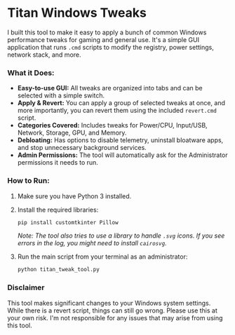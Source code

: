 # Titan Windows Tweaks

I built this tool to make it easy to apply a bunch of common Windows performance tweaks for gaming and general use. It's a simple GUI application that runs `.cmd` scripts to modify the registry, power settings, network stack, and more.

### What it Does:

*   **Easy-to-use GUI:** All tweaks are organized into tabs and can be selected with a simple switch.
*   **Apply & Revert:** You can apply a group of selected tweaks at once, and more importantly, you can revert them using the included `revert.cmd` script.
*   **Categories Covered:** Includes tweaks for Power/CPU, Input/USB, Network, Storage, GPU, and Memory.
*   **Debloating:** Has options to disable telemetry, uninstall bloatware apps, and stop unnecessary background services.
*   **Admin Permissions:** The tool will automatically ask for the Administrator permissions it needs to run.

### How to Run:

1.  Make sure you have Python 3 installed.
2.  Install the required libraries:
    ```bash
    pip install customtkinter Pillow
    ```
    *Note: The tool also tries to use a library to handle `.svg` icons. If you see errors in the log, you might need to install `cairosvg`.*

3.  Run the main script from your terminal as an administrator:
    ```bash
    python titan_tweak_tool.py
    ```

### **Disclaimer**

This tool makes significant changes to your Windows system settings. While there is a revert script, things can still go wrong. Please use this at your own risk. I'm not responsible for any issues that may arise from using this tool.
